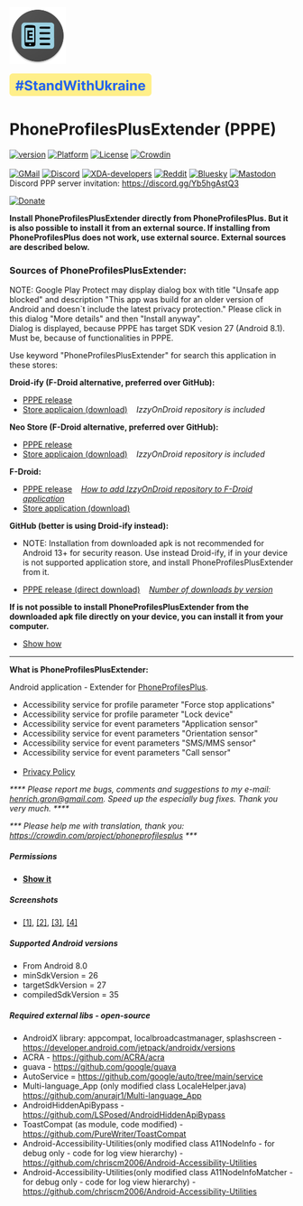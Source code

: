 <!--suppress CheckImageSize -->
<img src="art/ic_launcher-web.png"  alt="PPPE application icon" width="100" height="100">  

[![Stand With Ukraine](https://raw.githubusercontent.com/vshymanskyy/StandWithUkraine/main/badges/StandWithUkraine.svg)](https://stand-with-ukraine.pp.ua)

PhoneProfilesPlusExtender (PPPE)
====================================

[![version](https://img.shields.io/badge/version-9.0-blue)](https://github.com/henrichg/PhoneProfilesPlusExtender/releases/tag/9.0)
[![Platform](https://img.shields.io/badge/platform-android-green.svg)](http://developer.android.com/index.html)
[![License](https://img.shields.io/hexpm/l/plug.svg)](https://github.com/henrichg/PhoneProfilesPlus/blob/master/LICENSE)
[![Crowdin](https://badges.crowdin.net/phoneprofilesplus/localized.svg)](https://crowdin.com/project/phoneprofilesplus)\
\
[![GMail](https://img.shields.io/badge/Gmail-D14836?logo=gmail&logoColor=white&label=henrich.gron@gmail.com)](mailto:henrich.gron@gmail.com)
[![Discord](https://img.shields.io/badge/Discord-5865F2?logo=discord&logoColor=white&label=PPP%20server)](https://discord.com/channels/1258733423426670633/1259190095320449084)
[![XDA-developers](https://img.shields.io/badge/xda%20developers-2DAAE9?logo=xda-developers&logoColor=white&label=PhoneProfilesPlus)](https://xdaforums.com/t/app-phoneprofilesplus.3799429/)
[![Reddit](https://img.shields.io/badge/Reddit-FF4500?logo=reddit&logoColor=white&label=u/henrichg)](https://www.reddit.com/user/henrichg/)
[![Bluesky](https://img.shields.io/badge/Bluesky-0285FF?logo=bluesky&logoColor=fff&label=@henrichg)](https://bsky.app/profile/henrichg.bsky.social)
[![Mastodon](https://img.shields.io/badge/Mastodon-6364FF?logo=Mastodon&logoColor=white&label=@henrichg)](https://mastodon.social/@henrichg)\
Discord PPP server invitation: https://discord.gg/Yb5hgAstQ3

[![Donate](https://img.shields.io/badge/Donate-PayPal-green.svg)](https://www.paypal.com/cgi-bin/webscr?cmd=_donations&business=AF5QK49DMAL2U&currency_code=EUR)

__Install PhoneProfilesPlusExtender directly from PhoneProfilesPlus. But it is also possible to install it from an external source. If installing from PhoneProfilesPlus does not work, use external source. External sources are described below.__
 
### Sources of PhoneProfilesPlusExtender:

NOTE: Google Play Protect may display dialog box with title "Unsafe app blocked" and description "This app was build for an older version of Android and doesn`t include the latest privacy protection."
Please click in this dialog "More details" and then "Install anyway".\
Dialog is displayed, because PPPE has target SDK vesion 27 (Android 8.1). Must be, because of functionalities in PPPE.

Use keyword "PhoneProfilesPlusExtender" for search this application in these stores:

__Droid-ify (F-Droid alternative, preferred over GitHub):__
- [PPPE release](https://apt.izzysoft.de/fdroid/index/apk/sk.henrichg.phoneprofilesplusextender)
- [Store applicaion (download)](https://apt.izzysoft.de/fdroid/index/apk/com.looker.droidify)
  &nbsp;&nbsp;&nbsp;_IzzyOnDroid repository is included_

__Neo Store (F-Droid alternative, preferred over GitHub):__
- [PPPE release](https://apt.izzysoft.de/fdroid/index/apk/sk.henrichg.phoneprofilesplusextender)
- [Store applicaion (download)](https://apt.izzysoft.de/fdroid/index/apk/com.machiav3lli.fdroid)
  &nbsp;&nbsp;&nbsp;_IzzyOnDroid repository is included_

__F-Droid:__
- [PPPE release](https://apt.izzysoft.de/fdroid/index/apk/sk.henrichg.phoneprofilesplusextender)
&nbsp;&nbsp;&nbsp;_[How to add IzzyOnDroid repository to F-Droid application](https://apt.izzysoft.de/fdroid/index/info)_  
- [Store application (download)](https://www.f-droid.org/)

__GitHub (better is using Droid-ify instead):__

- NOTE: Installation from downloaded apk is not recommended for Android 13+ for security reason. Use instead Droid-ify, if in your device is not supported application store, and install PhoneProfilesPlusExtender from it.

- [PPPE release (direct download)](https://github.com/henrichg/PhoneProfilesPlusExtender/releases/latest/download/PhoneProfilesPlusExtender.apk)
  &nbsp;&nbsp;&nbsp;_[Number of downloads by version](https://hanadigital.github.io/grev/?user=henrichg&repo=phoneprofilesplusextender)_

__If is not possible to install PhoneProfilesPlusExtender from the downloaded apk file directly on your device, you can install it from your computer.__
- [Show how](docs/install_apk_from_pc.md)

---

__What is PhoneProfilesPlusExtender:__

Android application - Extender for [PhoneProfilesPlus](https://github.com/henrichg/PhoneProfilesPlus).
- Accessibility service for profile parameter "Force stop applications"
- Accessibility service for profile parameter "Lock device"
- Accessibility service for event parameters "Application sensor"
- Accessibility service for event parameters "Orientation sensor"
- Accessibility service for event parameters "SMS/MMS sensor"
- Accessibility service for event parameters "Call sensor"
  \
  &nbsp;
- [Privacy Policy](https://henrichg.github.io/PhoneProfilesPlus/privacy_policy.html)

_**** Please report me bugs, comments and suggestions to my e-mail: <henrich.gron@gmail.com>. Speed up the especially bug fixes. Thank you very much. ****_

_*** Please help me with translation, thank you: <https://crowdin.com/project/phoneprofilesplus> ***_

##### Permissions
- __[Show it](docs/permissions.md)__

##### Screenshots
- [[1]](art/phoneScreenshots/01.png),
[[2]](art/phoneScreenshots/02.png),
[[3]](art/phoneScreenshots/03.png),
[[4]](art/phoneScreenshots/04.png)

##### Supported Android versions

- From Android 8.0
- minSdkVersion = 26
- targetSdkVersion = 27
- compiledSdkVersion = 35

##### Required external libs - open-source

- AndroidX library: appcompat, localbroadcastmanager, splashscreen - https://developer.android.com/jetpack/androidx/versions
- ACRA - https://github.com/ACRA/acra
- guava - https://github.com/google/guava
- AutoService = https://github.com/google/auto/tree/main/service
- Multi-language_App (only modified class LocaleHelper.java) https://github.com/anurajr1/Multi-language_App
- AndroidHiddenApiBypass - https://github.com/LSPosed/AndroidHiddenApiBypass
- ToastCompat (as module, code modified) - https://github.com/PureWriter/ToastCompat
- Android-Accessibility-Utilities(only modified class A11NodeInfo - for debug only - code for log view hierarchy) - https://github.com/chriscm2006/Android-Accessibility-Utilities
- Android-Accessibility-Utilities(only modified class A11NodeInfoMatcher - for debug only - code for log view hierarchy) - https://github.com/chriscm2006/Android-Accessibility-Utilities
